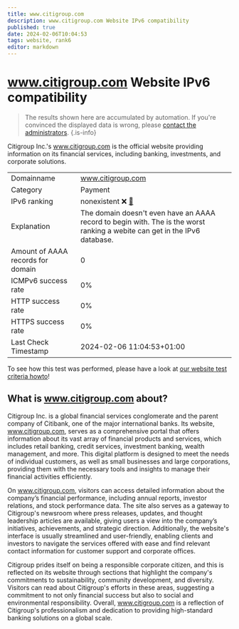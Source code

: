 ```yaml
---
title: www.citigroup.com
description: www.citigroup.com Website IPv6 compatibility
published: true
date: 2024-02-06T10:04:53
tags: website, rank6
editor: markdown
---
```


# www.citigroup.com Website IPv6 compatibility

> The results shown here are accumulated by automation. If you're convinced the displayed data is wrong, please [contact the administrators](/howto/chat). 
{.is-info}

Citigroup Inc.'s www.citigroup.com is the official website providing information on its financial services, including banking, investments, and corporate solutions.


|   |   |
| - | - |
| Domainname | www.citigroup.com
| Category | Payment |
| IPv6 ranking | nonexistent :x: [🔗](/howto/ranking) |
| Explanation | The domain doesn't even have an AAAA record to begin with. The is the worst ranking a webite can get in the IPv6 database. |
| Amount of AAAA records for domain | 0 |
| ICMPv6 success rate | 0%|
| HTTP success rate | 0% |
| HTTPS success rate | 0% |
| Last Check Timestamp | 2024-02-06 11:04:53+01:00 |

To see how this test was performed, please have a look at [our website test criteria howto](/howto/testcriteria/website)!


## What is www.citigroup.com about?
Citigroup Inc. is a global financial services conglomerate and the parent company of Citibank, one of the major international banks. Its website, www.citigroup.com, serves as a comprehensive portal that offers information about its vast array of financial products and services, which includes retail banking, credit services, investment banking, wealth management, and more. This digital platform is designed to meet the needs of individual customers, as well as small businesses and large corporations, providing them with the necessary tools and insights to manage their financial activities efficiently.

On www.citigroup.com, visitors can access detailed information about the company’s financial performance, including annual reports, investor relations, and stock performance data. The site also serves as a gateway to Citigroup's newsroom where press releases, updates, and thought leadership articles are available, giving users a view into the company’s initiatives, achievements, and strategic direction. Additionally, the website's interface is usually streamlined and user-friendly, enabling clients and investors to navigate the services offered with ease and find relevant contact information for customer support and corporate offices.

Citigroup prides itself on being a responsible corporate citizen, and this is reflected on its website through sections that highlight the company's commitments to sustainability, community development, and diversity. Visitors can read about Citigroup's efforts in these areas, suggesting a commitment to not only financial success but also to social and environmental responsibility. Overall, www.citigroup.com is a reflection of Citigroup's professionalism and dedication to providing high-standard banking solutions on a global scale.


